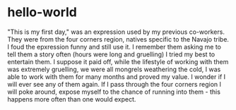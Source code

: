 # hello-world
"This is my first day," was an expression used by my previous co-workers. They were from the four corners region, natives specific to the Navajo tribe. I foud the epxression funny and still use it. I remember them asking me to tell them a story often (hours were long and gruelling) I tried my best to entertain them. I suppose it paid off, while the lifestyle of working with them was extremely gruelling, we were all mongrels weathering the cold, I was able to work with them for many months and proved my value. I wonder if I will ever see any of them again. If I pass through the four corners region I will poke around, expose myself to the chance of running into them - this happens more often than one would expect.
